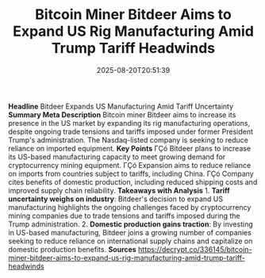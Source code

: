 ﻿---
title: "Bitcoin Miner Bitdeer Aims to Expand US Rig Manufacturing Amid Trump Tariff Headwinds"
date: "2025-08-20T20:51:39"
category: "Markets"
summary: ""
slug: "bitcoin miner bitdeer aims to expand us rig manufacturing am"
source_urls:
  - "https://decrypt.co/336145/bitcoin-miner-bitdeer-aims-to-expand-us-rig-manufacturing-amid-trump-tariff-headwinds"
seo:
  title: "Bitcoin Miner Bitdeer Aims to Expand US Rig Manufacturing Amid Trump Tariff Headwinds | Hash n Hedge"
  description: ""
  keywords: ["news", "markets", "brief"]
---
**Headline** Bitdeer Expands US Manufacturing Amid Tariff Uncertainty  **Summary Meta Description** Bitcoin miner Bitdeer aims to increase its presence in the US market by expanding its rig manufacturing operations, despite ongoing trade tensions and tariffs imposed under former President Trump's administration. The Nasdaq-listed company is seeking to reduce reliance on imported equipment.  **Key Points**  ΓÇó Bitdeer plans to increase its US-based manufacturing capacity to meet growing demand for cryptocurrency mining equipment. ΓÇó Expansion aims to reduce reliance on imports from countries subject to tariffs, including China. ΓÇó Company cites benefits of domestic production, including reduced shipping costs and improved supply chain reliability.  **Takeaways with Analysis**  1. **Tariff uncertainty weighs on industry**: Bitdeer's decision to expand US manufacturing highlights the ongoing challenges faced by cryptocurrency mining companies due to trade tensions and tariffs imposed during the Trump administration. 2. **Domestic production gains traction**: By investing in US-based manufacturing, Bitdeer joins a growing number of companies seeking to reduce reliance on international supply chains and capitalize on domestic production benefits.  **Sources** https://decrypt.co/336145/bitcoin-miner-bitdeer-aims-to-expand-us-rig-manufacturing-amid-trump-tariff-headwinds 

